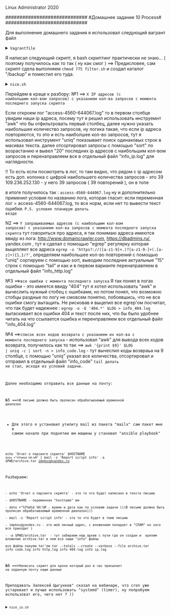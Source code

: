 
Linux Administrator 2020

   #############################
   #Домашнее задание 10 Process#
   #############################




Для выполнение домашнего задания я использовал следующий вагрант файл

<details>
<summary><code>Vagrantfile</code></summary>

```
# -*- mode: ruby -*-
# vi: set ft=ruby :
home = ENV['HOME']
ENV["LC_ALL"] = "en_US.UTF-8"

Vagrant.configure(2) do |config|
 config.vm.define "vm-1" do |subconfig|
 subconfig.vm.box = "centos/7"
 subconfig.vm.hostname="process
 subconfig.vm.network :private_network, ip: "192.168.50.11"
 subconfig.vm.provider "virtualbox" do |vb|
 vb.memory = "2024"
 vb.cpus = "1"
 end
 end
 config.vm.provision "ansible" do |ansible|
 ansible.compatibility_mode = "2.0"
 ansible.playbook = "playbook.yml"
end

     end

```

</details>

Я написал следующий скрипт, я bash скриптинг практически не знаю... ( поэтому получилось как то так ( ну как смог ) ==>
Предисловее, сам скрипт сдела выполняем <code>chmod 775 filter.sh</code> и создал каталог "/backup" и поместил его туда.



<details>
<summary><code>nice.sh</code></summary>

```
#!/bin/bash

echo 'Installing packages..'
yum install stress -y > /dev/null  2>&1 

if [ "$?" != 0 ]
then
    echo 'YUM failed!'
    exit -5;
fi



echo 'run nice 20'
date > nice_low.log && nohup nice -n 20 stress --cpu 1 -t 10  > /dev/null  2>&1 
if [ "$?" = 0 ]
then
 date  >> nice_low.log
fi


echo 'run nice -20'
date > nice_up.log && nohup nice -n -20 stress  --cpu 1 -t 10  > /dev/null  2>&1 
if [ "$?" = 0 ]
then
 date  >> nice_up.log
fi


```

</details>

Перейдем в краце к разбору: 
№1 ==> <code>X IP адресов (с наибольшим кол-вом запросов) с указанием кол-ва запросов c момента последнего запуска скрипта</code>

Если откроем лог "access-4560-644067.log" то в первом столбце увидим наши ip адреса, посему тут я решил использовать инструемнт "awk" что бы отфильтровать первый столбец,
далее нужно указать наибольшее количество запросов, ну логика такая, что если ip адреса повторяются, то это и есть наиболшее кол-во запросов, тут я использовал инструмент "uniq" показывает поиск одинаковых строк в масивах текста.
далее отсортировал запросы с помощью "sort" по возрастанию и вывел "20" последних ip адресов с наибольшим кол-вом запросов и перенаправляем все в отдельный файл "info_ip.log" для наглядности.

!! То есть если посмотреть в лог, то там видно, что рядом с  ip адресом есть доп. колонка с цифрой наибольшего количества запросов - это   39 109.236.252.130 - у него 39 запросов ( 39 повторений ), он в топе


в итоге получилось так : <code>access-4560-644067.log</code> ну и дополнительно применил условия по названию лога, которая гласит: если переменная лог = access-4560-644067.log, то все норм, если нет то вывести текст ошибки.
<code>P.S. условия планирую делать везде</code>


N2 ==> <code>Y запрашиваемых адресов (с наибольшим кол-вом запросов) с указанием кол-ва запросов c момента последнего запуска скрипта</code>
тут говориться про адреса, я так понимаю адреса имеются ввиду из лога: http://www.domaincrawler.com, https://dbadmins.ru/, yandex.com , тут я сделал с помощью "egrep" регулярку которая
выцепляет все адреса <code>egrep -o 'https?://([a-z1-9]+.)?[a-z1-9\-]+(\.[a-z]+){1,}/?'</code>, определяем наибольшее кол-во повторений с помощью "uniq" сортируем с помощью sort, выводим последние актуальные "15" строк с помощью "tail" и как и в первом варианте перенаправляем в отдельный файл "info_http.log"


№3 ==><code>все ошибки c момента последнего запуска</code> Я так понял в логах ошибки - это имеется ввиду "404" тут я хотел использовать "awk" и вычеслить нужный стобец с ошибками, но потом понял, что возможно стобцы раздные по логу не смовсем понятно, побоявшись, что не все ошибки смогу вытащить.
Не рисковав я выцепил все egrep'ом посчитал, что так будет надежнее : <code>egrep -o -E '404.*' $LOG > info_404.log</code> вытаскивает все ошибки 404 и текст после них, что бы было удобнее читать на что ссылается ошибка и перенправляем все отдельный файл "info_404.log"


№4 ==><code>список всех кодов возврата с указанием их кол-ва с момента последнего запуска</code> - использовал "awk" для вывода всех кодов возврата, получилось как то так ==>
<code>awk '{print $9}' $LOG | uniq -c | sort -n  > info_code.log</code> - тут вычеслил коды возвраьа на 9 столбце, с помощью "uniq" указал все количества, отсортировал и отправил в отдельный файл "info_code"
<code>tail делать не стал, исходя из условий задачи.

Далее необходимо отправить все данные на почту: 

№5 ==><code>В письме должно быть прописан обрабатываемый временной диапазон</code>

- Для этого я установил утилиту mail из пакета "mailx"  сам пакет мне в самом начале при поднятии вм машины у становил "ansible playbook"

<code>echo 'Отчет о парсинге скрипта' $HOSTNAME  `date +"%Y%m%d %H:%M"` | mail -s 'Report script info' -a $PWD/archive.tar   impkos@yandex.ru</code>

Разбираем:

```
- echo 'Отчет о парсинге скрипта' - это то что будет написано в тексте письма

- $HOSTNAME - переменная "hostname" вм

- date +"%Y%m%d %H:%M - время и дата как по условию задачи (((В письме должно быть прописан обрабатываемый временной диапазон)))

- mail -s 'Report script info' - это то что будет в теме письма

- impkos@yandex.ru - это мой личный адрес, с вложением попадает в "СПАМ" но зато все приходит )

- -a $PWD/archive.tar  - тут забираем наш архив с пути где он создан и  крепим вложение archive.tar в нем все наши "info" файлы

все файлы пакуем tar'ом tar --totals --create --verbose --file archive.tar info_code.log info_http.log info_404.log info_ip.log

```

№6 ==><code>Написать скрипт для крона который раз в час присылает на заданную почту наши данные</code>

Преподавать Эалексей Цыгунков" сказал на вебинаре, что cron уже устаревает и лучше использовать "systemd" (timer), ну попробуем использоват его, чего нет ? ))




<details>
<summary><code>nice_io.sh</code></summary>

```
#!/bin/bash

echo 'Installing packages..'
yum install stress-ng -y > /dev/null  2>&1 

if [ "$?" != 0 ]
then
    echo 'YUM failed!'
    exit -5;
fi



echo 'run ionice 20'
date > nice_low.log && nice -n 20 stress-ng --hdd 5 --hdd-ops 100000 -t 10  > /dev/null  2>&1 
if [ "$?" = 0 ]
then
date  >> nice_low.log


fi


echo 'run ionice -20'
date > nice_up.log &&  nice -n -20 stress-ng --hdd 5 --hdd-ops 100000 -t 10  > /dev/null  2>&1 
 date  >> nice_up.log


```

</details>













